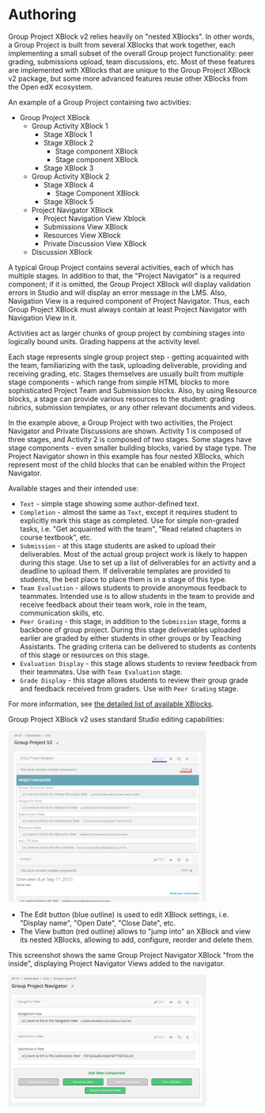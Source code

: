 # Authoring

Group Project XBlock v2 relies heavily on "nested XBlocks". In other words, a Group Project is built from several
XBlocks that work together, each implementing a small subset of the overall Group project functionality: peer grading,
submissions upload, team discussions, etc. Most of these features are implemented with XBlocks that are unique to the
Group Project XBlock v2 package, but some more advanced features reuse other XBlocks from the Open edX ecosystem.

An example of a Group Project containing two activities: 

* Group Project XBlock
    * Group Activity XBlock 1
        * Stage XBlock 1
        * Stage XBlock 2
            * Stage component XBlock
            * Stage component XBlock
        * Stage XBlock 3
    * Group Activity XBlock 2
        * Stage XBlock 4
            * Stage Component XBlock
        * Stage XBlock 5
    * Project Navigator XBlock
        * Project Navigation View Xblock
        * Submissions View XBlock
        * Resources View XBlock
        * Private Discussion View XBlock
    * Discussion XBlock

A typical Group Project contains several activities, each of which has multiple stages. In addition to that, the
"Project Navigator" is a required component; if it is omitted, the Group Project XBlock will display validation errors 
in Studio and will display an error message in the LMS. Also, Navigation View is a required component of Project
Navigator. Thus, each Group Project XBlock must always contain at least Project Navigator with Navigation View in it.

Activities act as larger chunks of group project by combining stages into logically bound units. Grading 
happens at the activity level.

Each stage represents single group project step - getting acquainted with the team, familiarizing with the task, 
uploading deliverable, providing and receiving grading, etc. Stages themselves are usually built from multiple stage
components - which range from simple HTML blocks to more sophisticated Project Team and Submission blocks. Also, by
using Resource blocks, a stage can provide various resources to the student: grading rubrics, submission templates, or
any other relevant documents and videos.

In the example above, a Group Project with two activities, the Project Navigator and Private Discussions are shown.
Activity 1 is composed of three stages, and Activity 2 is composed of two stages. Some stages have stage components -
even smaller building blocks, varied by stage type. The Project Navigator shown in this example has four nested
XBlocks, which represent most of the child blocks that can be enabled within the Project Navigator.
 
Available stages and their intended use:
 
* `Text` - simple stage showing some author-defined text.
* `Completion` - almost the same as `Text`, except it requires student to explicitly mark this stage as completed. Use
     for simple non-graded tasks, i.e. "Get acquainted with the team", "Read related chapters in course textbook", etc. 
* `Submission` - at this stage students are asked to upload their deliverables. Most of the actual group project work is
   likely to happen during this stage. Use to set up a list of deliverables for an activity and a deadline to upload 
   them. If deliverable templates are provided to students, the best place to place them is in a stage of this type.
* `Team Evaluation` - allows students to provide anonymous feedback to teammates. Intended use is to allow students
    in the team to provide and receive feedback about their team work, role in the team, communication skills, etc.
* `Peer Grading` - this stage, in addition to the `Submission` stage, forms a backbone of group project. During this stage
    deliverables uploaded earlier are graded by either students in other groups or by Teaching Assistants. The grading
    criteria can be delivered to students as contents of this stage or resources on this stage.
* `Evaluation Display` - this stage allows students to review feedback from their teammates. Use with `Team Evaluation` stage.
* `Grade Display` - this stage allows students to review their group grade and feedback received from graders. Use with 
    `Peer Grading` stage.

For more information, see [the detailed list of available XBlocks](/docs/XBlocks.md).

Group Project XBlock v2 uses standard Studio editing capabilities:

<img src="/docs/images/studio_edit1.png" width="400" alt='Studio screenshot displaying project navigator XBlock, with outlined "View" (red outline) and "Edit" (blue outline) buttons'>

* The Edit button (blue outline) is used to edit XBlock settings, i.e. "Display name", "Open Date", "Close Date", etc.
* The View button (red outline) allows to "jump into" an XBlock and view its nested XBlocks, allowing to add,
    configure, reorder and delete them.

This screenshot shows the same Group Project Navigator XBlock "from the inside", displaying Project Navigator Views
added to the navigator. 

<img src="/docs/images/studio_edit2.png" width="400" aria-hidden="true">
